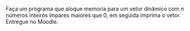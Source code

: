 Faça um programa que aloque memoria para um vetor dinâmico com n
números inteiros ímpares maiores que 0, em seguida imprima o vetor. Entregue
no Moodle.